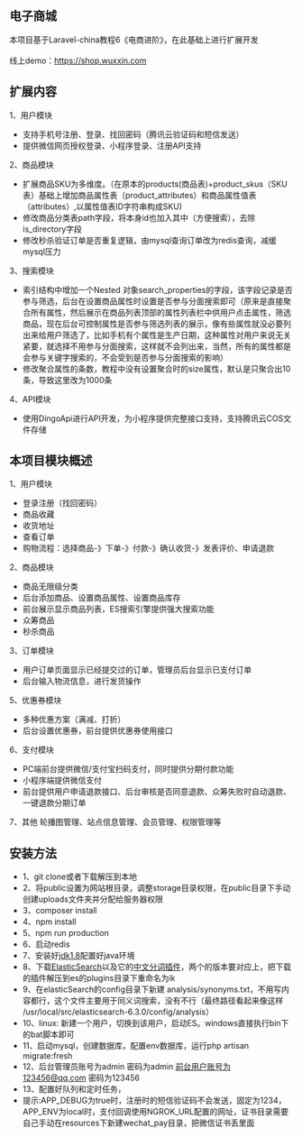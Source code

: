 ## 电子商城
本项目基于Laravel-china教程6《电商进阶》，在此基础上进行扩展开发
<br /><br />线上demo：https://shop.wuxxin.com
## 扩展内容
1、用户模块
- 支持手机号注册、登录、找回密码（腾讯云验证码和短信发送）
- 提供微信网页授权登录、小程序登录、注册API支持

2、商品模块
- 扩展商品SKU为多维度。（在原本的products(商品表)+product_skus（SKU表）基础上增加商品属性表（product_attributes）和商品属性值表（attributes）,以属性值表ID字符串构成SKU)
- 修改商品分类表path字段，将本身id也加入其中（方便搜索），去除is_directory字段
- 修改秒杀验证订单是否重复逻辑，由mysql查询订单改为redis查询，减缓mysql压力

3、搜索模块
- 索引结构中增加一个Nested 对象search_properties的字段，该字段记录是否参与筛选，后台在设置商品属性时设置是否参与分面搜索即可（原来是直接聚合所有属性，然后展示在商品列表顶部的属性列表栏中供用户点击属性，筛选商品，现在后台可控制属性是否参与筛选列表的展示，像有些属性就没必要列出来给用户筛选了，比如手机有个属性是生产日期，这种属性对用户来说无关紧要，就选择不用参与分面搜索，这样就不会列出来，当然，所有的属性都是会参与关键字搜索的，不会受到是否参与分面搜索的影响）
- 修改聚合属性的条数，教程中没有设置聚合时的size属性，默认是只聚合出10条，导致这里改为1000条

4、API模块
- 使用DingoApi进行API开发，为小程序提供完整接口支持，支持腾讯云COS文件存储

## 本项目模块概述
1、用户模块
- 登录注册（找回密码）
- 商品收藏
- 收货地址
- 查看订单
- 购物流程：选择商品-》下单-》付款-》确认收货-》发表评价、申请退款

2、商品模块
- 商品无限级分类
- 后台添加商品、设置商品属性、设置商品库存
- 前台展示显示商品列表，ES搜索引擎提供强大搜索功能
- 众筹商品
- 秒杀商品

3、订单模块
- 用户订单页面显示已经提交过的订单，管理员后台显示已支付订单
- 后台输入物流信息，进行发货操作

5、优惠券模块
- 多种优惠方案（满减、打折）
- 后台设置优惠券，前台提供优惠券使用接口

6、支付模块
- PC端前台提供微信/支付宝扫码支付，同时提供分期付款功能
- 小程序端提供微信支付
- 前台提供用户申请退款接口、后台审核是否同意退款、众筹失败时自动退款、一键退款分期订单

7、其他
轮播图管理、站点信息管理、会员管理、权限管理等

## 安装方法
- 1、git clone或者下载解压到本地
- 2、将public设置为网站根目录，调整storage目录权限，在public目录下手动创建uploads文件夹并分配给服务器权限
- 3、composer install
- 4、npm install
- 5、npm run production
- 6、启动redis
- 7、安装好[jdk1.8](https://www.oracle.com/technetwork/java/javase/downloads/jdk8-downloads-2133151.html)配置好java环境
- 8、下载[ElasticSearch](https://www.elastic.co/downloads/past-releases)以及它的[中文分词插件](https://github.com/medcl/elasticsearch-analysis-ik/releases)，两个的版本要对应上，把下载的插件解压到es的plugins目录下重命名为ik
- 9、在elasticSearch的config目录下新建 analysis/synonyms.txt，不用写内容都行，这个文件主要用于同义词搜索，没有不行（最终路径看起来像这样 /usr/local/src/elasticsearch-6.3.0/config/analysis）
- 10、linux: 新建一个用户，切换到该用户，启动ES。windows直接执行bin下的bat脚本即可                           
- 11、启动mysql，创建数据库，配置env数据库，运行php artisan migrate:fresh
- 12、后台管理员账号为admin 密码为admin  前台用户账号为123456@qq.com 密码为123456
- 13、配置好队列和定时任务，
- 提示:APP_DEBUG为true时，注册时的短信验证码不会发送，固定为1234，APP_ENV为local时，支付回调使用NGROK_URL配置的网址，证书目录需要自己手动在resources下新建wechat_pay目录，把微信证书丢里面


